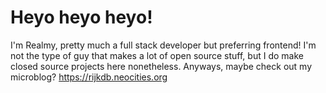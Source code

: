 # Heyo heyo heyo!
I'm Realmy, pretty much a full stack developer but preferring frontend!
I'm not the type of guy that makes a lot of open source stuff, but I do make closed source projects here nonetheless.
Anyways, maybe check out my microblog? https://rijkdb.neocities.org
